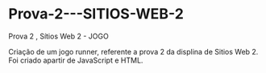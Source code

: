 # Prova-2---SITIOS-WEB-2
Prova 2 , Sítios Web 2 - JOGO

Criação de um jogo runner, referente a prova 2 da displina de Sitios Web 2.
Foi criado apartir de JavaScript e HTML.
